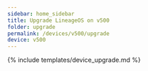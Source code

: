 ```yaml
---
sidebar: home_sidebar
title: Upgrade LineageOS on v500
folder: upgrade
permalink: /devices/v500/upgrade
device: v500
---
```

{% include templates/device_upgrade.md %}
